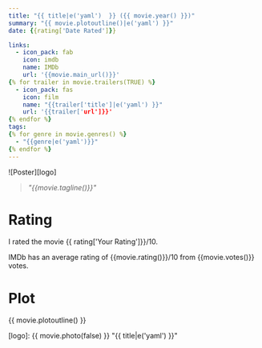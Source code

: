 ```yaml
---
title: "{{ title|e('yaml')  }} ({{ movie.year() }})"
summary: "{{ movie.plotoutline()|e('yaml') }}"
date: {{rating['Date Rated']}}

links:
  - icon_pack: fab
    icon: imdb
    name: IMDb
    url: '{{movie.main_url()}}'
{% for trailer in movie.trailers(TRUE) %}
  - icon_pack: fas
    icon: film
    name: "{{trailer['title']|e('yaml') }}"
    url: '{{trailer['url']}}'
{% endfor %}
tags:
{% for genre in movie.genres() %}
  - "{{genre|e('yaml')}}"
{% endfor %}
---
```

![Poster][logo]

> _"{{movie.tagline()}}"_



# Rating
I rated the movie {{ rating['Your Rating']}}/10.

IMDb has an average rating of {{movie.rating()}}/10 from {{movie.votes()}} votes.

# Plot
{{ movie.plotoutline() }}

[logo]: {{ movie.photo(false) }} "{{ title|e('yaml')  }}"